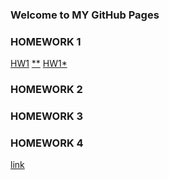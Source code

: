 ### Welcome to MY GitHub Pages


### HOMEWORK 1
[HW1](https://bu-ie-360.github.io/spring22-1gizemg/%C4%B1e%20360%20hw%201%202017402015.html)
[**](https://bu-ie-360/spring22-1gizemg/IE360HW1-2017402015.html)
[HW1*](https://github.com/BU-IE-360/spring22-1gizemg/blob/a661fc11c5099f98ff899880e00b89624542e74c/IE360HW1-2017402015.html)
### HOMEWORK 2
### HOMEWORK 3
### HOMEWORK 4

[link](https://moodle.boun.edu.tr/login/)

